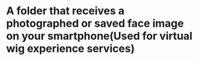 # A folder that receives a photographed or saved face image on your smartphone(Used for virtual wig experience services)
